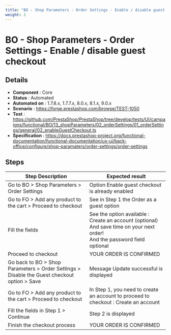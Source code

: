 ```yaml
---
title: "BO - Shop Parameters - Order Settings - Enable / disable guest checkout"
weight: 2
---
```


# BO - Shop Parameters - Order Settings - Enable / disable guest checkout
## Details
* **Component** : Core
* **Status** : Automated
* **Automated on** : 1.7.8.x, 1.7.7.x, 8.0.x, 8.1.x, 9.0.x
* **Scenario** : https://forge.prestashop.com/browse/TEST-1050
* **Test** : https://github.com/PrestaShop/PrestaShop/tree/develop/tests/UI/campaigns/functional/BO/13_shopParameters/02_orderSettings/01_orderSettings/general/02_enableGuestCheckout.ts
* **Specification** : https://docs.prestashop-project.org/functional-documentation/functional-documentation/ux-ui/back-office/configure/shop-paramaters/order-settings/order-settings

## Steps
| Step Description | Expected result |
| ----- | ----- |
| Go to BO > Shop Parameters > Order Settings | Option Enable guest checkout is already enabled |
| Go to FO > Add any product to the cart > Proceed to checkout | See in Step 1 the Order as a guest option |
| Fill the fields | See the option available : Create an account (optional) And save time on your next order! <br>And the password field optional |
| Proceed to checkout | YOUR ORDER IS CONFIRMED |
| Go back to BO > Shop Parameters > Order Settings > Disable the Guest checkout option > Save | Message Update successful is displayed |
| Go to FO > Add any product to the cart > Proceed to checkout | In Step 1, you need to create an account to proceed to checkout : Create an account |
| Fill the fields in Step 1 > Continue | Step 2 is displayed |
| Finish the checkout process | YOUR ORDER IS CONFIRMED |
